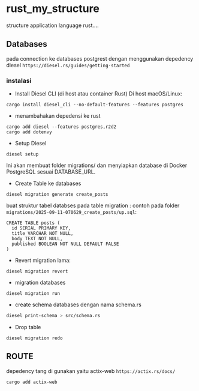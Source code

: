 # rust_my_structure
structure application language rust....

## Databases
pada connection ke databases postgrest dengan menggunakan depedency diesel `https://diesel.rs/guides/getting-started`

### instalasi
- Install Diesel CLI (di host atau container Rust)
Di host macOS/Linux:
```hash
cargo install diesel_cli --no-default-features --features postgres
```
- menambahakan depedensi ke rust
```
cargo add diesel --features postgres,r2d2
cargo add dotenvy
```
- Setup Diesel
```hash
diesel setup
```
Ini akan membuat folder migrations/ dan menyiapkan database di Docker PostgreSQL sesuai DATABASE_URL.

- Create Table ke databases
```
diesel migration generate create_posts
```
buat struktur tabel databses pada table migration :
contoh pada folder `migrations/2025-09-11-070629_create_posts/up.sql`:
```
CREATE TABLE posts (
  id SERIAL PRIMARY KEY,
  title VARCHAR NOT NULL,
  body TEXT NOT NULL,
  published BOOLEAN NOT NULL DEFAULT FALSE
)

```
- Revert migration lama:
```
diesel migration revert
```
- migration databases
```
diesel migration run
```
- create schema databases dengan nama schema.rs
```zsh
diesel print-schema > src/schema.rs
```
- Drop table
```
diesel migration redo
```

## ROUTE
depedency tang di gunakan yaitu actix-web `https://actix.rs/docs/`
```
cargo add actix-web
```